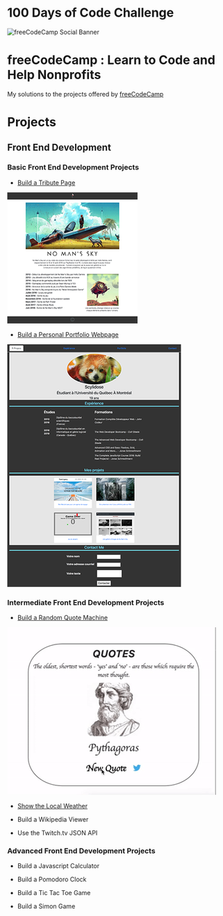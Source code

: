 # 100 Days of Code Challenge

![freeCodeCamp Social Banner](https://s3.amazonaws.com/freecodecamp/wide-social-banner.png)

# freeCodeCamp : Learn to Code and Help Nonprofits

My solutions to the projects offered by [freeCodeCamp](https://www.freecodecamp.org)

# Projects

## Front End Development

### Basic Front End Development Projects

* [Build a Tribute Page](https://github.com/Scylidose/100DaysOfCodeChallenge/tree/master/FreeCodeCamp/Tribute%20Page)  

![TributePage](../Calendar/img/tributepage-computer.png)  

* [Build a Personal Portfolio Webpage](https://github.com/Scylidose/100DaysOfCodeChallenge/tree/master/FreeCodeCamp/Portfolio)  

![Portfolio](../Calendar/img/portfolio.png)  

### Intermediate Front End Development Projects

* [Build a Random Quote Machine](https://github.com/Scylidose/100DaysOfCodeChallenge/tree/master/FreeCodeCamp/Random%20Quote%20Machine)

![RandomQuoteMachine](../Calendar/img/quote3.gif)

* [Show the Local Weather](https://github.com/Scylidose/)

* Build a Wikipedia Viewer

* Use the Twitch.tv JSON API

### Advanced Front End Development Projects

* Build a Javascript Calculator

* Build a Pomodoro Clock

* Build a Tic Tac Toe Game

* Build a Simon Game
